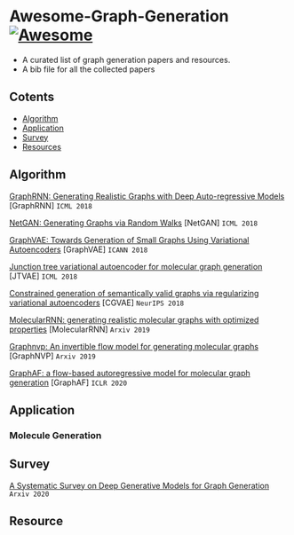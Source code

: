 # Awesome-Graph-Generation [![Awesome](https://cdn.rawgit.com/sindresorhus/awesome/d7305f38d29fed78fa85652e3a63e154dd8e8829/media/badge.svg)](https://github.com/sindresorhus/awesome)
 - A curated list of graph generation papers and resources.
 - A bib file for all the collected papers

## Cotents
- [Algorithm](#Algorithm)
- [Application](#Application)
- [Survey](#Survey)
- [Resources](#Resource)


## Algorithm
[GraphRNN: Generating Realistic Graphs with Deep Auto-regressive Models](http://proceedings.mlr.press/v80/you18a.html) [GraphRNN] ```ICML 2018```

[NetGAN: Generating Graphs via Random Walks](http://proceedings.mlr.press/v80/bojchevski18a.html) [NetGAN] ```ICML 2018```

[GraphVAE: Towards Generation of Small Graphs Using Variational Autoencoders](https://arxiv.org/abs/1802.03480) [GraphVAE] ```ICANN 2018```

[Junction tree variational autoencoder for molecular graph generation]() [JTVAE] ```ICML 2018```

[Constrained generation of semantically valid graphs via regularizing variational autoencoders]() [CGVAE] ```NeurIPS 2018```

[MolecularRNN: generating realistic molecular graphs with optimized properties](https://arxiv.org/abs/1905.13372) [MolecularRNN] ```Arxiv 2019```

[Graphnvp: An invertible flow model for generating molecular graphs]() [GraphNVP] ```Arxiv 2019```

[GraphAF: a flow-based autoregressive model for molecular graph generation]() [GraphAF] ```ICLR 2020```



## Application

### Molecule Generation

## Survey
[A Systematic Survey on Deep Generative Models for Graph Generation](https://arxiv.org/abs/2007.06686) ```Arxiv 2020```

## Resource
